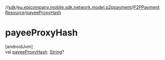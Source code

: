 //[sdk](../../../index.md)/[eu.epicompany.mobile.sdk.network.model.p2ppayment](../index.md)/[P2PPaymentResource](index.md)/[payeeProxyHash](payee-proxy-hash.md)

# payeeProxyHash

[androidJvm]\
val [payeeProxyHash](payee-proxy-hash.md): [String](https://kotlinlang.org/api/latest/jvm/stdlib/kotlin/-string/index.html)?
